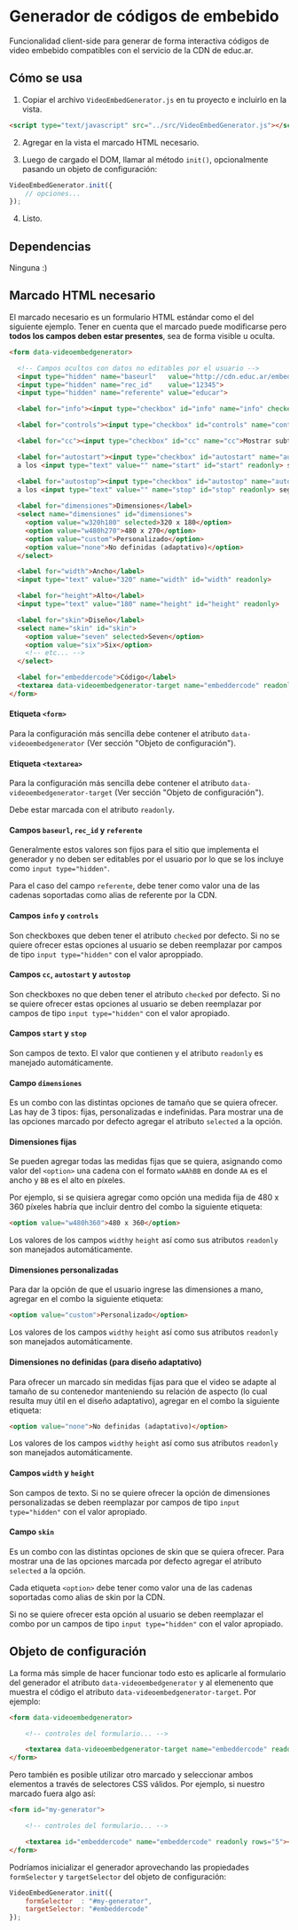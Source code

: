 # Generador de códigos de embebido

Funcionalidad client-side para generar de forma interactiva códigos de video embebido compatibles con el servicio de la CDN de educ.ar.


## Cómo se usa

1) Copiar el archivo `VideoEmbedGenerator.js` en tu proyecto e incluirlo en la vista.

```html
<script type="text/javascript" src="../src/VideoEmbedGenerator.js"></script>
```

2) Agregar en la vista el marcado HTML necesario.

3) Luego de cargado el DOM, llamar al método `init()`, opcionalmente pasando un objeto de configuración:

```javascript
VideoEmbedGenerator.init({
    // opciones...
});
```

4) Listo.


## Dependencias

Ninguna :)


## Marcado HTML necesario

El marcado necesario es un formulario HTML estándar como el del siguiente ejemplo. Tener en cuenta que el marcado puede modificarse pero **todos los campos deben estar presentes**, sea de forma visible u oculta. 

```html
<form data-videoembedgenerator>

  <!-- Campos ocultos con datos no editables por el usuario -->
  <input type="hidden" name="baseurl"   value="http://cdn.educ.ar/embed/">
  <input type="hidden" name="rec_id"    value="12345">
  <input type="hidden" name="referente" value="educar">

  <label for="info"><input type="checkbox" id="info" name="info" checked>Mostrar título y descripción del video</label>

  <label for="controls"><input type="checkbox" id="controls" name="controls" checked>Mostrar controles del reproductor</label>

  <label for="cc"><input type="checkbox" id="cc" name="cc">Mostrar subtítulos por defecto</label>

  <label for="autostart"><input type="checkbox" id="autostart" name="autostart">Iniciar automáticamente</label>
  a los <input type="text" value="" name="start" id="start" readonly> segundos.

  <label for="autostop"><input type="checkbox" id="autostop" name="autostop">Detener automáticamente</label>
  a los <input type="text" value="" name="stop" id="stop" readonly> segundos.
        
  <label for="dimensiones">Dimensiones</label>
  <select name="dimensiones" id="dimensiones">
    <option value="w320h180" selected>320 x 180</option>
    <option value="w480h270">480 x 270</option>
    <option value="custom">Personalizado</option>
    <option value="none">No definidas (adaptativo)</option>
  </select>

  <label for="width">Ancho</label>
  <input type="text" value="320" name="width" id="width" readonly>

  <label for="height">Alto</label>
  <input type="text" value="180" name="height" id="height" readonly>

  <label for="skin">Diseño</label>
  <select name="skin" id="skin">
    <option value="seven" selected>Seven</option>
    <option value="six">Six</option>
    <!-- etc... -->
  </select>

  <label for="embeddercode">Código</label>
  <textarea data-videoembedgenerator-target name="embeddercode" readonly></textarea>
</form>
```

#### Etiqueta `<form>`

Para la configuración más sencilla debe contener el atributo `data-videoembedgenerator` (Ver sección "Objeto de configuración").


#### Etiqueta `<textarea>`

Para la configuración más sencilla debe contener el atributo `data-videoembedgenerator-target` (Ver sección "Objeto de configuración").

Debe estar marcada con el atributo `readonly`.


#### Campos `baseurl`, `rec_id` y `referente`

Generalmente estos valores son fijos para el sitio que implementa el generador y no deben ser editables por el usuario por lo que se los incluye como `input type="hidden"`.

Para el caso del campo `referente`, debe tener como valor una de las cadenas soportadas como alias de referente por la CDN.


#### Campos `info` y `controls`

Son checkboxes que deben tener el atributo `checked` por defecto. Si no se quiere ofrecer estas opciones al usuario se deben reemplazar por campos de tipo `input type="hidden"` con el valor aproppiado.


#### Campos `cc`, `autostart` y `autostop`

Son checkboxes no que deben tener el atributo `checked` por defecto. Si no se quiere ofrecer estas opciones al usuario se deben reemplazar por campos de tipo `input type="hidden"` con el valor apropiado.


#### Campos `start` y `stop`

Son campos de texto. El valor que contienen y el atributo `readonly` es manejado automáticamente.


#### Campo `dimensiones`

Es un combo con las distintas opciones de tamaño que se quiera ofrecer. Las hay de 3 tipos: fijas, personalizadas e indefinidas. Para mostrar una de las opciones marcado por defecto agregar el atributo `selected` a la opción.


#### Dimensiones fijas

Se pueden agregar todas las medidas fijas que se quiera, asignando como valor del `<option>` una cadena con el formato `wAAhBB` en donde `AA` es el ancho y `BB` es el alto en píxeles.

Por ejemplo, si se quisiera agregar como opción una medida fija de 480 x 360 píxeles habría que incluir dentro del combo la siguiente etiqueta:

```html
<option value="w480h360">480 x 360</option>
```

Los valores de los campos `width`y `height` así como sus atributos `readonly` son manejados automáticamente.


#### Dimensiones personalizadas

Para dar la opción de que el usuario ingrese las dimensiones a mano, agregar en el combo la siguiente etiqueta:

```html
<option value="custom">Personalizado</option>
```

Los valores de los campos `width`y `height` así como sus atributos `readonly` son manejados automáticamente.


#### Dimensiones no definidas (para diseño adaptativo)

Para ofrecer un marcado sin medidas fijas para que el video se adapte al tamaño de su contenedor manteniendo su relación de aspecto (lo cual resulta muy útil en el diseño adaptativo), agregar en el combo la siguiente etiqueta:

```html
<option value="none">No definidas (adaptativo)</option>
```

Los valores de los campos `width`y `height` así como sus atributos `readonly` son manejados automáticamente.


#### Campos `width` y `height`

Son campos de texto. Si no se quiere ofrecer la opción de dimensiones personalizadas se deben reemplazar por campos de tipo `input type="hidden"` con el valor apropiado.


#### Campo `skin`

Es un combo con las distintas opciones de skin que se quiera ofrecer. Para mostrar una de las opciones marcada por defecto agregar el atributo `selected` a la opción.

Cada etiqueta `<option>` debe tener como valor una de las cadenas soportadas como alias de skin por la CDN.

Si no se quiere ofrecer esta opción al usuario se deben reemplazar el combo por un campos de tipo `input type="hidden"` con el valor apropiado.



## Objeto de configuración

La forma más simple de hacer funcionar todo esto es aplicarle al formulario del generador el atributo `data-videoembedgenerator` y al elemenento que muestra el código el atributo `data-videoembedgenerator-target`. Por ejemplo: 

```html
<form data-videoembedgenerator>

    <!-- controles del formulario... -->

    <textarea data-videoembedgenerator-target name="embeddercode" readonly rows="5"></textarea>
</form>
```

Pero también es posible utilizar otro marcado y seleccionar ambos elementos a través de selectores CSS válidos. Por ejemplo, si nuestro marcado fuera algo así:


```html
<form id="my-generator">

    <!-- controles del formulario... -->

    <textarea id="embeddercode" name="embeddercode" readonly rows="5"></textarea>
</form>
```

Podríamos inicializar el generador aprovechando las propiedades `formSelector` y `targetSelector` del objeto de configuración:

```javascript
VideoEmbedGenerator.init({
    formSelector  : "#my-generator",
    targetSelector: "#embeddercode"
});
```

